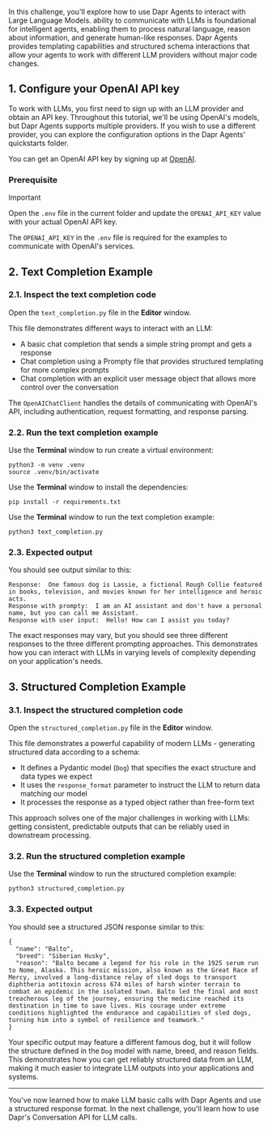 In this challenge, you'll explore how to use Dapr Agents to interact with Large Language Models.  ability to communicate with LLMs is foundational for intelligent agents, enabling them to process natural language, reason about information, and generate human-like responses. Dapr Agents provides templating capabilities and structured schema interactions that allow your agents to work with different LLM providers without major code changes.

## 1. Configure your OpenAI API key

To work with LLMs, you first need to sign up with an LLM provider and obtain an API key. Throughout this tutorial, we'll be using OpenAI's models, but Dapr Agents supports multiple providers. If you wish to use a different provider, you can explore the configuration options in the Dapr Agents' quickstarts folder.

You can get an OpenAI API key by signing up at [OpenAI](https://platform.openai.com/signup).

### Prerequisite
> [!IMPORTANT]
> Open the `.env` file in the current folder and update the `OPENAI_API_KEY` value with your actual OpenAI API key.

The `OPENAI_API_KEY` in the `.env` file is required for the examples to communicate with OpenAI's services.

## 2. Text Completion Example

### 2.1. Inspect the text completion code

Open the `text_completion.py` file in the **Editor** window.

This file demonstrates different ways to interact with an LLM:

- A basic chat completion that sends a simple string prompt and gets a response
- Chat completion using a Prompty file that provides structured templating for more complex prompts
- Chat completion with an explicit user message object that allows more control over the conversation

The `OpenAIChatClient` handles the details of communicating with OpenAI's API, including authentication, request formatting, and response parsing.

### 2.2. Run the text completion example

Use the **Terminal** window to run create a virtual environment:

```bash,run
python3 -m venv .venv
source .venv/bin/activate
```

Use the **Terminal** window to install the dependencies:

```bash,run
pip install -r requirements.txt
```

Use the **Terminal** window to run the text completion example:

```bash,run
python3 text_completion.py
```

### 2.3. Expected output

You should see output similar to this:

```text,nocopy
Response:  One famous dog is Lassie, a fictional Rough Collie featured in books, television, and movies known for her intelligence and heroic acts.
Response with prompty:  I am an AI assistant and don't have a personal name, but you can call me Assistant.
Response with user input:  Hello! How can I assist you today?
```

The exact responses may vary, but you should see three different responses to the three different prompting approaches. This demonstrates how you can interact with LLMs in varying levels of complexity depending on your application's needs.

## 3. Structured Completion Example

### 3.1. Inspect the structured completion code

Open the `structured_completion.py` file in the **Editor** window.

This file demonstrates a powerful capability of modern LLMs - generating structured data according to a schema:

- It defines a Pydantic model (`Dog`) that specifies the exact structure and data types we expect
- It uses the `response_format` parameter to instruct the LLM to return data matching our model
- It processes the response as a typed object rather than free-form text

This approach solves one of the major challenges in working with LLMs: getting consistent, predictable outputs that can be reliably used in downstream processing.

### 3.2. Run the structured completion example

Use the **Terminal** window to run the structured completion example:

```bash,run
python3 structured_completion.py
```

### 3.3. Expected output

You should see a structured JSON response similar to this:

```json,nocopy
{
  "name": "Balto",
  "breed": "Siberian Husky",
  "reason": "Balto became a legend for his role in the 1925 serum run to Nome, Alaska. This heroic mission, also known as the Great Race of Mercy, involved a long-distance relay of sled dogs to transport diphtheria antitoxin across 674 miles of harsh winter terrain to combat an epidemic in the isolated town. Balto led the final and most treacherous leg of the journey, ensuring the medicine reached its destination in time to save lives. His courage under extreme conditions highlighted the endurance and capabilities of sled dogs, turning him into a symbol of resilience and teamwork."
}
```

Your specific output may feature a different famous dog, but it will follow the structure defined in the `Dog` model with name, breed, and reason fields. This demonstrates how you can get reliably structured data from an LLM, making it much easier to integrate LLM outputs into your applications and systems.

---

You've now learned how to make LLM basic calls with Dapr Agents and use a structured response format. In the next challenge, you'll learn how to use Dapr's Conversation API for LLM calls.
